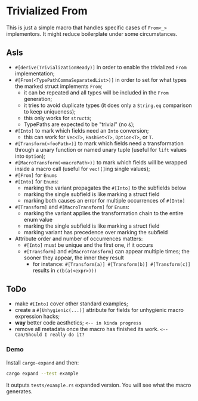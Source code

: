 # Trivialized From

This is just a simple macro that handles specific cases of `From<_>` implementors.
It might reduce boilerplate under some circumstances.

## AsIs
- `#[derive(TrivializationReady)]` in order to enable the trivialized `From` implementation;
- `#[From(<TypePathCommaSeparatedList>)]` in order to set for what types the marked struct implements `From`;
    - it can be repeated and all types will be included in the `From` generation;
    - it tries to avoid duplicate types (it does only a `String.eq` comparison to keep uniqueness);
    - this only works for `struct`s;
    - TypePaths are expected to be "trivial" (no `&`);
- `#[Into]` to mark which fields need an `Into` conversion;
    - this can work for `Vec<T>`, `HashSet<T>`, `Option<T>`, or `T`.
- `#[Transform(<fooPath>)]` to mark which fields need a transformation through a unary function or named unary tuple (useful for `lift` values into `Option`);
- `#[MacroTransform(<macroPath>)]` to mark which fields will be wrapped inside a macro call (useful for `vec![]`ing single values);
- `#[From]` for `Enums`
- `#[Into]` for `Enums`:
  - marking the variant propagates the `#[Into]` to the subfields below
  - marking the single subfield is like marking a struct field
  - marking both causes an error for multiple occurrences of `#[Into]`
- `#[Transform]` and `#[MacroTransform]` for `Enums`:
  - marking the variant applies the transformation chain to the entire enum value
  - marking the single subfield is like marking a struct field
  - marking variant has precedence over marking the subfield
- Attribute order and number of occurrences matters:
  - `#[Into]` must be unique and the first one, if it occurs
  - `#[Transform]` and `#[MacroTransform]` can appear multiple times; the sooner they appear, the inner they result
    - for instance: `#[Transform(a)] #[Transform(b)] #[Transform(c)]` results in `c(b(a(<expr>)))`
    
## ToDo
- make `#[Into]` cover other standard examples;
- create a `#[Unhygienic(...)]` attribute for fields for unhygienic macro expression hacks;
- **way** better code aesthetics; `<-- in kinda progress`
- remove all metadata once the macro has finished its work. `<-- Can/Should I really do it?`

### Demo
Install `cargo-expand` and then:
```bash
cargo expand --test example
```
It outputs `tests/example.rs` expanded version. You will see what the macro generates.